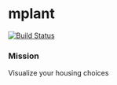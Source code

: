 # mplant

[![Build Status](https://travis-ci.org/randyxli/mplant.svg?branch=master)](https://travis-ci.org/randyxli/mplant)

### Mission
Visualize your housing choices
